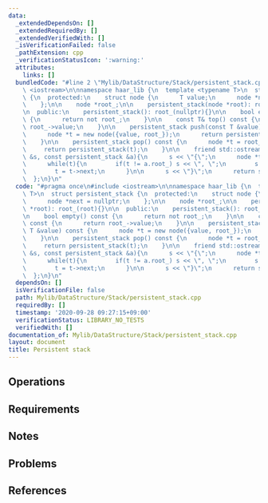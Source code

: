 ```yaml
---
data:
  _extendedDependsOn: []
  _extendedRequiredBy: []
  _extendedVerifiedWith: []
  _isVerificationFailed: false
  _pathExtension: cpp
  _verificationStatusIcon: ':warning:'
  attributes:
    links: []
  bundledCode: "#line 2 \"Mylib/DataStructure/Stack/persistent_stack.cpp\"\n#include\
    \ <iostream>\n\nnamespace haar_lib {\n  template <typename T>\n  struct persistent_stack\
    \ {\n  protected:\n    struct node {\n      T value;\n      node *next = nullptr;\n\
    \    };\n\n    node *root_;\n\n    persistent_stack(node *root): root_(root){}\n\
    \n  public:\n    persistent_stack(): root_(nullptr){}\n\n    bool empty() const\
    \ {\n      return not root_;\n    }\n\n    const T& top() const {\n      return\
    \ root_->value;\n    }\n\n    persistent_stack push(const T &value) const {\n\
    \      node *t = new node({value, root_});\n      return persistent_stack(t);\n\
    \    }\n\n    persistent_stack pop() const {\n      node *t = root_->next;\n \
    \     return persistent_stack(t);\n    }\n\n    friend std::ostream& operator<<(std::ostream\
    \ &s, const persistent_stack &a){\n      s << \"{\";\n      node *t = a.root_;\n\
    \      while(t){\n        if(t != a.root_) s << \", \";\n        s << t->value;\n\
    \        t = t->next;\n      }\n\n      s << \"}\";\n      return s;\n    }\n\
    \  };\n}\n"
  code: "#pragma once\n#include <iostream>\n\nnamespace haar_lib {\n  template <typename\
    \ T>\n  struct persistent_stack {\n  protected:\n    struct node {\n      T value;\n\
    \      node *next = nullptr;\n    };\n\n    node *root_;\n\n    persistent_stack(node\
    \ *root): root_(root){}\n\n  public:\n    persistent_stack(): root_(nullptr){}\n\
    \n    bool empty() const {\n      return not root_;\n    }\n\n    const T& top()\
    \ const {\n      return root_->value;\n    }\n\n    persistent_stack push(const\
    \ T &value) const {\n      node *t = new node({value, root_});\n      return persistent_stack(t);\n\
    \    }\n\n    persistent_stack pop() const {\n      node *t = root_->next;\n \
    \     return persistent_stack(t);\n    }\n\n    friend std::ostream& operator<<(std::ostream\
    \ &s, const persistent_stack &a){\n      s << \"{\";\n      node *t = a.root_;\n\
    \      while(t){\n        if(t != a.root_) s << \", \";\n        s << t->value;\n\
    \        t = t->next;\n      }\n\n      s << \"}\";\n      return s;\n    }\n\
    \  };\n}\n"
  dependsOn: []
  isVerificationFile: false
  path: Mylib/DataStructure/Stack/persistent_stack.cpp
  requiredBy: []
  timestamp: '2020-09-28 09:27:15+09:00'
  verificationStatus: LIBRARY_NO_TESTS
  verifiedWith: []
documentation_of: Mylib/DataStructure/Stack/persistent_stack.cpp
layout: document
title: Persistent stack
---
```


## Operations

## Requirements

## Notes

## Problems

## References
